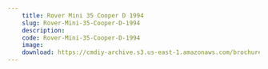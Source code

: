 ```yaml
---
    title: Rover Mini 35 Cooper D 1994
    slug: Rover-Mini-35-Cooper-D-1994
    description:
    code: Rover-Mini-35-Cooper-D-1994
    image:
    download: https://cmdiy-archive.s3.us-east-1.amazonaws.com/brochures/documents/Rover+Mini+35+Cooper+D+1994.pdf
---
```

<!-- Content of the page -->

##
        